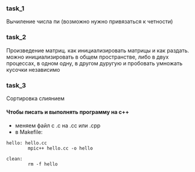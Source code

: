 ### task_1
Вычиление числа пи (возможно нужно привязаться к четности)
### task_2
Произведение матриц.
как инициализировать матрицы и как раздать.
можно инициализировать в общем пространстве, либо в двух процессах, в одном одну, в другом дуругую и пробовать умножать кусочки независимо
### task_3
Сортировка слиянием

#### Чтобы писать и выполнять программу на с++
* меняем файл с .с на .сс или .cpp
* в Makefile: 
```
hello: hello.cc
        mpic++ hello.cc -o hello

clean:
        rm -f hello
```
